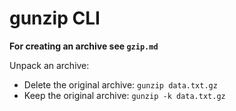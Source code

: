 # gunzip CLI

**For creating an archive see `gzip.md`**

Unpack an archive:
- Delete the original archive: `gunzip data.txt.gz`
- Keep the original archive: `gunzip -k data.txt.gz`
